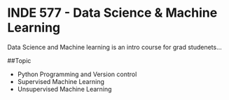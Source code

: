 # INDE 577 - Data Science & Machine Learning

Data Science and Machine learning is an intro course for grad studenets...

##Topic

- Python Programming and Version control
- Supervised Machine Learning
- Unsupervised Machine Learning
